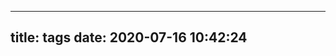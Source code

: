 <!-- ---
title: 标签
date: 2020-07-16 10:42:24
type: "tags"
--- -->

---
title: tags
date: 2020-07-16 10:42:24
---
